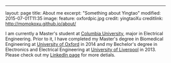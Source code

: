 ---
layout: page
title: About me
excerpt: "Something about Yingtao"
modified: 2015-07-01T11:35
image:
  feature: oxfordpic.jpg
  credit: yingtaoXu
  creditlink: http://momokoxu.github.io/about/

I am currently a Master's student at [Columbia University](http://www.columbia.edu), major in Electrical Engineering. Prior to it, I have completed my Master's degree in Biomedical Engineering at [University of Oxford](http://www.ox.ac.uk) in 2014 and my Bechelor's degree in Electronics and Electrical Engineering at [University of Liverpool](http://www.liv.ac.uk) in 2013.
Please check out my [LinkedIn page](https://www.linkedin.com/pub/yingtao-xu/77/726/25b) for more detials. 